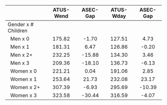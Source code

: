 
|                      |    ATUS-Wend |     ASEC-Gap |    ATUS-Wday |     ASEC-Gap |
| -------------------- | :----------: | :----------: | :----------: | :----------: |
| Gender x # Children  |              |              |              |              |
| &nbsp;&nbsp;Men x 0  |       175.82 |        -1.70 |       127.51 |         4.73 |
| &nbsp;&nbsp;Men x 1  |       181.31 |         6.47 |       126.86 |        -0.20 |
| &nbsp;&nbsp;Men x 2+ |       232.25 |       -15.88 |       134.30 |         3.46 |
| &nbsp;&nbsp;Men x 3  |       209.36 |       -18.10 |       136.73 |        -6.13 |
| &nbsp;&nbsp;Women x 0 |       221.21 |         0.04 |       191.06 |         2.85 |
| &nbsp;&nbsp;Women x 1 |       253.64 |        21.73 |       232.08 |        23.17 |
| &nbsp;&nbsp;Women x 2+ |       307.39 |        -6.93 |       295.69 |       -10.39 |
| &nbsp;&nbsp;Women x 3 |       323.58 |       -30.44 |       316.59 |        -4.07 |

